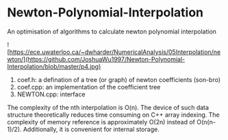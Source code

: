 # Newton-Polynomial-Interpolation
An optimisation of algorithms to calculate newton polynomial interpolation

![https://ece.uwaterloo.ca/~dwharder/NumericalAnalysis/05Interpolation/newton/](https://github.com/JoshuaWu1997/Newton-Polynomial-Interpolation/blob/master/p4.jpg)


1. coef.h: a defination of a tree (or graph) of newton coefficients (son-bro)
2. coef.cpp: an implementation of the coefficient tree
3. NEWTON.cpp: interface

The complexity of the nth interpolation is O(n). The device of such data structure theoretically reduces time consuming on C++ array indexing. The complexity of memory reference is approximately O(2n) instead of O(n(n-1)/2). Additionally, it is convenient for internal storage.

